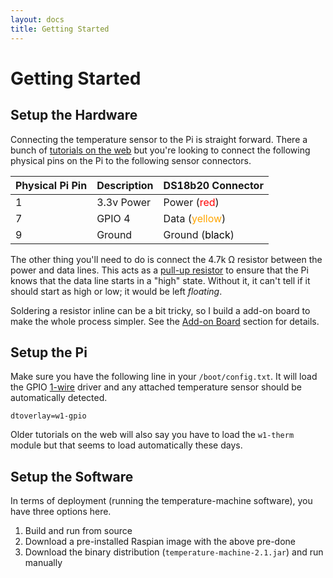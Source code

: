 ```yaml
---
layout: docs
title: Getting Started
---
```


# Getting Started

## Setup the Hardware

Connecting the temperature sensor to the Pi is straight forward. There a bunch of [tutorials on the web](https://www.google.co.uk/search?btnG=1&pws=0&q=pi+ds18b20+tutorial) but you're looking to connect the following physical pins on the Pi to the following sensor connectors.

Physical Pi Pin | Description | DS18b20 Connector
----------------|-------------|--------
1 | 3.3v Power  | Power (<span style="color:red;">red</span>)
7 | GPIO 4      | Data (<span style="color:orange;">yellow</span>)
9 | Ground      | Ground (<span style="color:black;">black</span>)

The other thing you'll need to do is connect the 4.7k Ω resistor between the power and data lines. This acts as a [pull-up resistor](https://learn.sparkfun.com/tutorials/pull-up-resistors) to ensure that the Pi knows that the data line starts in a "high" state. Without it, it can't tell if it should start as high or low; it would be left _floating_.

Soldering a resistor inline can be a bit tricky, so I build a add-on board to make the whole process simpler. See the [Add-on Board](add-on_board.html) section for details.

## Setup the Pi

Make sure you have the following line in your `/boot/config.txt`. It will load the GPIO [1-wire](https://pinout.xyz/pinout/1_wire) driver and any attached temperature sensor should be automatically detected.

    dtoverlay=w1-gpio


Older tutorials on the web will also say you have to load the `w1-therm` module but that seems to load automatically these days.


## Setup the Software

In terms of deployment (running the temperature-machine software), you have three options here.

1. Build and run from source
1. Download a pre-installed Raspian image with the above pre-done
1. Download the binary distribution (`temperature-machine-2.1.jar`) and run manually

